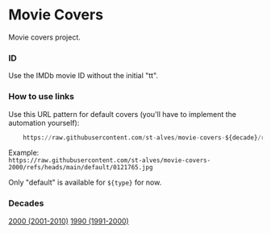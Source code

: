 # Movie Covers
Movie covers project.

### ID
Use the IMDb movie ID without the initial "tt".

### How to use links
Use this URL pattern for default covers (you'll have to implement the automation yourself):
```python
    https://raw.githubusercontent.com/st-alves/movie-covers-${decade}/refs/heads/main/${type}/${movie_id}.jpg"
```

Example: 
<br>```https://raw.githubusercontent.com/st-alves/movie-covers-2000/refs/heads/main/default/0121765.jpg```

Only "default" is available for ```${type}``` for now.

### Decades
[2000 (2001-2010)](https://github.com/st-alves/movie-covers-2000)
[1990 (1991-2000)](https://github.com/st-alves/movie-covers-1990)
